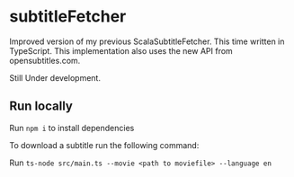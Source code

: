 # subtitleFetcher

Improved version of my previous ScalaSubtitleFetcher. This time written in TypeScript. This implementation also uses the new API from opensubtitles.com.

Still Under development.

## Run locally

Run `npm i` to install dependencies

To download a subtitle run the following command:

Run `ts-node src/main.ts --movie <path to moviefile> --language en`

